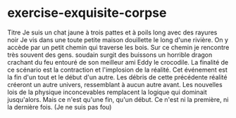 # exercise-exquisite-corpse
Titre
Je suis un chat jaune à trois pattes et à poils long avec des rayures noir
Je vis dans une toute petite maison douillette le long d'une rivière. On y accède par un petit chemin qui traverse les bois. Sur ce chemin je rencontre très souvent des gens.
soudain surgit des buissons un horrible dragon crachant du feu entouré de son meilleur ami Eddy le crocodile.
La finalité de ce scénario est la contraction et l'implosion de la réalité. Cet événement est la fin d'un tout et le début d'un autre. Les débris de cette précédente réalité créeront un autre univers, ressemblant à aucun autre avant. Les nouvelles lois de la physique inconcevables remplacent la logique qui dominait jusqu'alors. Mais ce n'est qu'une fin, qu'un début. Ce n'est ni la première, ni la dernière fois. (Je ne suis pas fou)
